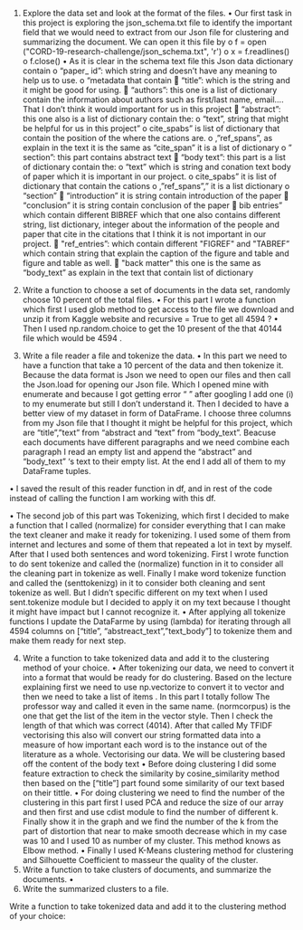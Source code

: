 
1.	Explore the data set and look at the format of the files.
  •	Our first task in this project is exploring the json_schema.txt file to identify the important field that we would need to extract from our Json file for clustering and summarizing the document. We can open it this file by
      o	 f = open ("CORD-19-research-challenge/json_schema.txt", 'r')
      o	x = f.readlines()
    o	f.close()
  •	As it is clear in the schema text file this Json data dictionary contain 
o	“paper_ id”: which string and doesn’t have any meaning to help us to use. 
o	“metadata that contain 
	“title”:  which is the string and it might be good for using.
	“authors”: this one is a list of dictionary contain the information about authors such as first/last name, email…. That I don’t think it would important for us in this project
	“abstract”: this one also is a list of dictionary contain the:
o	 “text”, string that might be helpful for us in this project”
o	cite_spabs” is list of dictionary that contain the position of the where the cations are.
o	,”ref_spans”, as explain in the text it is the same as “cite_span” it is a list of dictionary
o	” section”: this part contains abstract text
	“body text”: this part is a list of dictionary contain the:
o	“text” which is string and conation text body of paper which it is important in our project.
o	cite_spabs” it is list of dictionary that contain the cations 
o	,”ref_spans”,” it is a list dictionary
o	“section” 
	“introduction” it is string contain introduction of the paper
	“conclusion” it is string contain conclusion of the paper
	 bib entries” which contain different BIBREF which that one also contains different string, list dictionary, integer about the information of the people and paper that cite in the citations that I think it is not important in our project.
	"ref_entries”: which contain different "FIGREF" and "TABREF” which contain string that explain the caption of the figure and table and figure and table as well.
	"back matter" this one is the same as “body_text” as explain in the text that contain list of dictionary
      
2.	Write a function to choose a set of documents in the data set, randomly choose 10 percent of the total files.
•	For this part I wrote a function which first I used glob method to get access to the file we download and unzip it from Kaggle website and recursive = True to get all 4594 ?
•	 Then I used np.random.choice to get the 10 present of the that 40144 file which would be 4594 .
3.	Write a file reader a file and tokenize the data.
•	In this part we need to have a function that take a 10 percent of the data and then tokenize it. Because the data format is Json we need to open our files and then call the Json.load for opening our Json file.  Which I opened mine with enumerate and because I got getting error “   ”  after googling I add one (i) to my enumerate but still I don’t understand it.  Then I decided to have a better view of my dataset in form of DataFrame. I choose three columns from my Json file that I thought it might be helpful for this project, which are “title”,”text” from “abstract and “text” from “body_text”. Beacuse each documents have different paragraphs and we need combine each paragraph 
I read an empty list and append the “abstract” and “body_text” ‘s text to their empty list. At the end I add all of them to my DataFrame tuples.

•	I saved the result of this reader function in df, and in rest of the code instead of calling the function I am working with this df.
		
•	The second job of this part was Tokenizing, which first I decided to make a function that I called (normalize) for consider everything that I can make the text cleaner and make it ready for tokenizing.  I used some of them from internet and lectures and some of them that repeated a lot in text by myself. After that I used both sentences and word tokenizing. First I wrote function to do sent tokenize and called the (normalize) function in it to consider all the cleaning part in tokenize as well. Finally I make word tokenize function and called the (senttokenizg) in it to consider both cleaning and sent tokenize as well. But I didn’t specific different on my text when I used sent.tokenize module but I decided to apply it on my text because I thought it might have impact but I cannot recognize it.
•	After applying all tokenize functions I update the DataFarme by using (lambda) for iterating through all 4594 columns on [“title”, “abstreact_text”,”text_body”] to tokenize them and make them ready for next step.     

4.	Write a function to take tokenized data and add it to the clustering method of your choice.
•	After tokenizing our data, we need to convert it into a format that would be ready for do clustering. Based on the lecture explaining first we need to use np.vectorize to convert it to vector and then  we need to take a list of items . In this part I totally follow The professor way and called it even in the same name. (normcorpus) is the one that get the list of the item in the vector style. Then I check the length of that which was correct (4014). After that called My TFIDF vectorising this also will convert our string formatted data into a measure of how important each word is to the instance out of the literature as a whole. Vectorising our data. We will be clustering based off the content of the body text
•	Before doing clustering I did some feature extraction to check the similarity by cosine_similarity method then based on the [“title”] part found some similarity of our text based on their tittle.
•	For doing clustering we need to find the number of the clustering in this part first I used PCA and reduce the size of our array  and then first and use cdist module to find the number of different k. Finally show it in the graph and we find the number of the k from the part of distortion that near to make smooth decrease which in my case was 10 and I used 10 as number of my cluster. This method knows as Elbow method.
•	Finally I used K-Means clustering method for clustering and  Silhouette Coefficient  to masseur the quality of the cluster.    
5.	Write a function to take clusters of documents, and summarize the documents.
•	
6.	Write the summarized clusters to a file.

Write a function to take tokenized data and add it to the clustering method of your choice:
